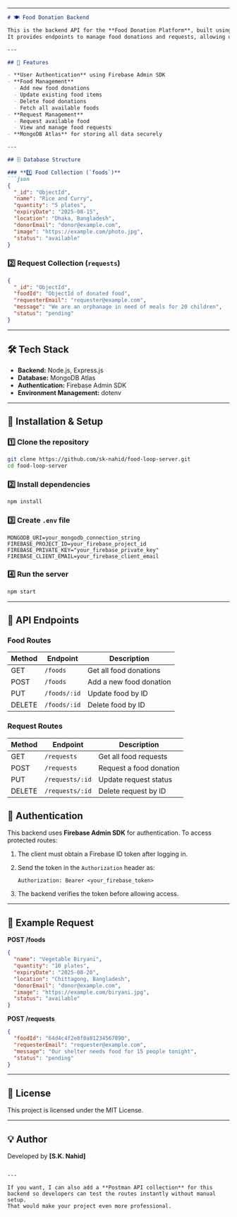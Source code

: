 

---

````markdown
# 🍽️ Food Donation Backend

This is the backend API for the **Food Donation Platform**, built using **Node.js**, **Express**, **MongoDB**, and **Firebase SDK**.  
It provides endpoints to manage food donations and requests, allowing users to donate food, request food, and manage their own contributions.

---

## 📌 Features

- **User Authentication** using Firebase Admin SDK  
- **Food Management**
  - Add new food donations
  - Update existing food items
  - Delete food donations
  - Fetch all available foods
- **Request Management**
  - Request available food
  - View and manage food requests
- **MongoDB Atlas** for storing all data securely

---

## 🗄️ Database Structure

### **1️⃣ Food Collection (`foods`)**
```json
{
  "_id": "ObjectId",
  "name": "Rice and Curry",
  "quantity": "5 plates",
  "expiryDate": "2025-08-15",
  "location": "Dhaka, Bangladesh",
  "donorEmail": "donor@example.com",
  "image": "https://example.com/photo.jpg",
  "status": "available"
}
````

### **2️⃣ Request Collection (`requests`)**

```json
{
  "_id": "ObjectId",
  "foodId": "ObjectId of donated food",
  "requesterEmail": "requester@example.com",
  "message": "We are an orphanage in need of meals for 20 children",
  "status": "pending"
}
```

---

## 🛠️ Tech Stack

* **Backend:** Node.js, Express.js
* **Database:** MongoDB Atlas
* **Authentication:** Firebase Admin SDK
* **Environment Management:** dotenv

---

## 🚀 Installation & Setup

### 1️⃣ Clone the repository

```bash
git clone https://github.com/sk-nahid/food-loop-server.git
cd food-loop-server
```

### 2️⃣ Install dependencies

```bash
npm install
```

### 3️⃣ Create `.env` file

```env
MONGODB_URI=your_mongodb_connection_string
FIREBASE_PROJECT_ID=your_firebase_project_id
FIREBASE_PRIVATE_KEY="your_firebase_private_key"
FIREBASE_CLIENT_EMAIL=your_firebase_client_email
```

### 4️⃣ Run the server

```bash
npm start
```

---

## 📡 API Endpoints

### **Food Routes**

| Method | Endpoint     | Description             |
| ------ | ------------ | ----------------------- |
| GET    | `/foods`     | Get all food donations  |
| POST   | `/foods`     | Add a new food donation |
| PUT    | `/foods/:id` | Update food by ID       |
| DELETE | `/foods/:id` | Delete food by ID       |

### **Request Routes**

| Method | Endpoint        | Description             |
| ------ | --------------- | ----------------------- |
| GET    | `/requests`     | Get all food requests   |
| POST   | `/requests`     | Request a food donation |
| PUT    | `/requests/:id` | Update request status   |
| DELETE | `/requests/:id` | Delete request by ID    |



## 🔐 Authentication

This backend uses **Firebase Admin SDK** for authentication.
To access protected routes:

1. The client must obtain a Firebase ID token after logging in.
2. Send the token in the `Authorization` header as:

   ```
   Authorization: Bearer <your_firebase_token>
   ```
3. The backend verifies the token before allowing access.

---

## 📄 Example Request

**POST /foods**

```json
{
  "name": "Vegetable Biryani",
  "quantity": "10 plates",
  "expiryDate": "2025-08-20",
  "location": "Chittagong, Bangladesh",
  "donorEmail": "donor@example.com",
  "image": "https://example.com/biryani.jpg",
  "status": "available"
}
```

**POST /requests**

```json
{
  "foodId": "64d4c4f2e8f0a81234567890",
  "requesterEmail": "requester@example.com",
  "message": "Our shelter needs food for 15 people tonight",
  "status": "pending"
}
```

---

## 📄 License

This project is licensed under the MIT License.

---

## 💡 Author

Developed by **\[S.K. Nahid]**

```

---

If you want, I can also add a **Postman API collection** for this backend so developers can test the routes instantly without manual setup.  
That would make your project even more professional.
```
